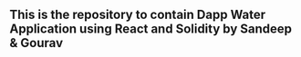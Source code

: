## This is the repository to contain Dapp Water Application using React and Solidity by Sandeep & Gourav
